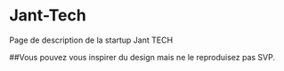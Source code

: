 # Jant-Tech
Page de description de la startup Jant TECH

##Vous pouvez vous inspirer du design mais ne le reproduisez pas SVP.
